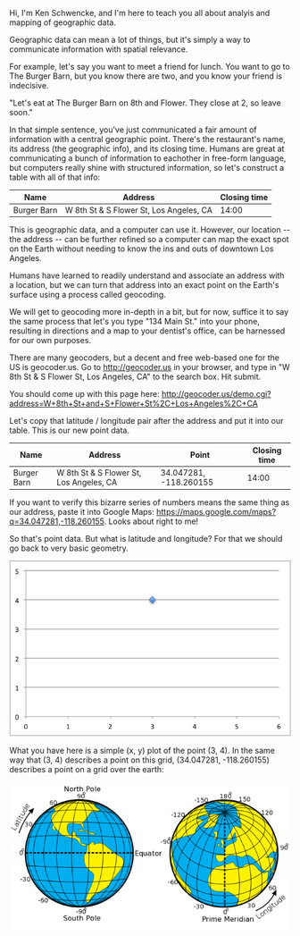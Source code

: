 Hi, I'm Ken Schwencke, and I'm here to teach you all about analyis and mapping of geographic data.

Geographic data can mean a lot of things, but it's simply a way to communicate information with spatial relevance.

For example, let's say you want to meet a friend for lunch. You want to go to The Burger Barn, but you know there are two, and you know your friend is indecisive. 

"Let's eat at The Burger Barn on 8th and Flower. They close at 2, so leave soon."

In that simple sentence, you've just communicated a fair amount of information with a central geographic point. There's the restaurant's name, its address (the geographic info), and its closing time. Humans are great at communicating a bunch of information to eachother in free-form language, but computers really shine with structured information, so let's construct a table with all of that info:

Name | Address | Closing time
--- | --- | ---
Burger Barn | W 8th St & S Flower St, Los Angeles, CA |  14:00

This is geographic data, and a computer can use it. However, our location -- the address -- can be further refined so a computer can map the exact spot on the Earth without needing to know the ins and outs of downtown Los Angeles.

Humans have learned to readily understand and associate an address with a location, but we can turn that address into an exact point on the Earth's surface using a process called geocoding.

We will get to geocoding more in-depth in a bit, but for now, suffice it to say the same process that let's you type "134 Main St." into your phone, resulting in directions and a map to your dentist's office, can be harnessed for our own purposes.

There are many geocoders, but a decent and free web-based one for the US is geocoder.us. Go to http://geocoder.us in your browser, and type in "W 8th St & S Flower St, Los Angeles, CA" to the search box. Hit submit.

You should come up with this page here: http://geocoder.us/demo.cgi?address=W+8th+St+and+S+Flower+St%2C+Los+Angeles%2C+CA

Let's copy that latitude / longitude pair after the address and put it into our table. This is our new point data.

Name | Address | Point | Closing time
--- | --- | --- | ---
Burger Barn | W 8th St & S Flower St, Los Angeles, CA | 34.047281, -118.260155 | 14:00

If you want to verify this bizarre series of numbers means the same thing as our address, paste it into Google Maps: https://maps.google.com/maps?q=34.047281,-118.260155. Looks about right to me!

So that's point data. But what is latitude and longitude? For that we should go back to very basic geometry.

![simple graph](resources/img/1-1-simple-grid.png)

What you have here is a simple (x, y) plot of the point (3, 4). In the same way that (3, 4) describes a point on this grid, (34.047281, -118.260155) describes a point on a grid over the earth:

![world grid](resources/img/1-1-lat-lng-grid.png)

